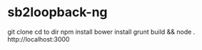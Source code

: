 # sb2loopback-ng

git clone
cd to dir
npm install
bower install
grunt build && node .
http://localhost:3000
